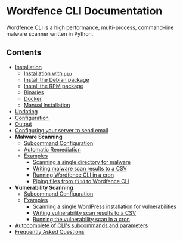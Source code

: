 # Wordfence CLI Documentation

Wordfence CLI is a high performance, multi-process, command-line malware scanner written in Python. 

## Contents

- [Installation](Installation.md)
	- [Installation with `pip`](Installation.md#installation-with-pip)
	- [Install the Debian package](Installation.md#install-the-debian-package)
	- [Install the RPM package](Installation.md#install-the-rpm-package)
	- [Binaries](Installation.md#binaries)
	- [Docker](Installation.md#docker)
	- [Manual Installation](Installation.md#manual-installation)
- [Updating](Updating.md)
- [Configuration](Configuration.md)
- [Output](Output.md)
- [Configuring your server to send email](Email.md)
- **Malware Scanning**
	- [Subcommand Configuration](malware-scan/Configuration.md)
	- [Automatic Remediation](malware-scan/Remediation.md)
	- [Examples](malware-scan/Examples.md)
		- [Scanning a single directory for malware](malware-scan/Examples.md#scanning-a-single-directory-for-malware)
		- [Writing malware scan results to a CSV](malware-scan/Examples.md#writing-malware-scan-results-to-a-csv)
		- [Running Wordfence CLI in a cron](malware-scan/Examples.md#running-wordfence-cli-in-a-cron)
		- [Piping files from `find` to Wordfence CLI](malware-scan/Examples.md#piping-files-from-find-to-wordfence-cli)
- **Vulnerability Scanning**
	- [Subcommand Configuration](vuln-scan/Configuration.md)
	- [Examples](vuln-scan/Examples.md)
		- [Scanning a single WordPress installation for vulnerabilities](vuln-scan/Examples.md#scanning-a-single-wordpress-installation-for-vulnerabilities)
		- [Writing vulnerability scan results to a CSV](vuln-scan/Examples.md#writing-vulnerability-scan-results-to-a-csv)
		- [Running the vulnerability scan in a cron](vuln-scan/Examples.md#running-the-vulnerability-scan-in-a-cron)
- [Autocomplete of CLI's subcommands and parameters](Autocomplete.md)
- [Frequently Asked Questions](FAQs.md)
